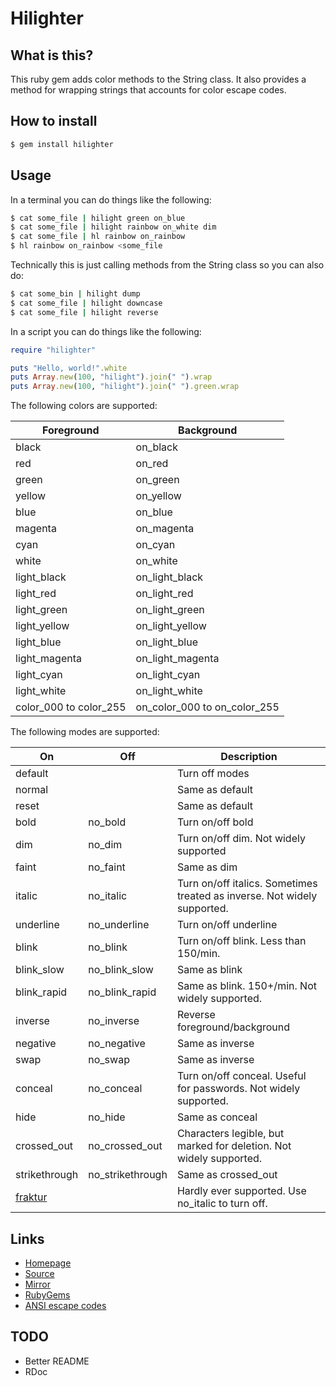 # Hilighter

## What is this?

This ruby gem adds color methods to the String class. It also provides
a method for wrapping strings that accounts for color escape codes.

## How to install

```bash
$ gem install hilighter
```

## Usage

In a terminal you can do things like the following:

```bash
$ cat some_file | hilight green on_blue
$ cat some_file | hilight rainbow on_white dim
$ cat some_file | hl rainbow on_rainbow
$ hl rainbow on_rainbow <some_file
```

Technically this is just calling methods from the String class so you
can also do:

```bash
$ cat some_bin | hilight dump
$ cat some_file | hilight downcase
$ cat some_file | hilight reverse
```

In a script you can do things like the following:

```ruby
require "hilighter"

puts "Hello, world!".white
puts Array.new(100, "hilight").join(" ").wrap
puts Array.new(100, "hilight").join(" ").green.wrap
```

The following colors are supported:

Foreground             | Background
----------             | ----------
black                  | on_black
red                    | on_red
green                  | on_green
yellow                 | on_yellow
blue                   | on_blue
magenta                | on_magenta
cyan                   | on_cyan
white                  | on_white
light_black            | on_light_black
light_red              | on_light_red
light_green            | on_light_green
light_yellow           | on_light_yellow
light_blue             | on_light_blue
light_magenta          | on_light_magenta
light_cyan             | on_light_cyan
light_white            | on_light_white
color_000 to color_255 | on_color_000 to on_color_255

The following modes are supported:

On            | Off              | Description
---           | ---              | -----------
default       |                  | Turn off modes
normal        |                  | Same as default
reset         |                  | Same as default
bold          | no_bold          | Turn on/off bold
dim           | no_dim           | Turn on/off dim. Not widely supported
faint         | no_faint         | Same as dim
italic        | no_italic        | Turn on/off italics. Sometimes treated as inverse. Not widely supported.
underline     | no_underline     | Turn on/off underline
blink         | no_blink         | Turn on/off blink. Less than 150/min.
blink_slow    | no_blink_slow    | Same as blink
blink_rapid   | no_blink_rapid   | Same as blink. 150+/min. Not widely supported.
inverse       | no_inverse       | Reverse foreground/background
negative      | no_negative      | Same as inverse
swap          | no_swap          | Same as inverse
conceal       | no_conceal       | Turn on/off conceal. Useful for passwords. Not widely supported.
hide          | no_hide          | Same as conceal
crossed_out   | no_crossed_out   | Characters legible, but marked for deletion. Not widely supported.
strikethrough | no_strikethrough | Same as crossed_out
[fraktur]     |                  | Hardly ever supported. Use no_italic to turn off.

[fraktur]: https://en.wikipedia.org/wiki/Fraktur

## Links

- [Homepage](https://mjwhitta.github.io/hilighter)
- [Source](https://gitlab.com/mjwhitta/hilighter)
- [Mirror](https://github.com/mjwhitta/hilighter)
- [RubyGems](https://rubygems.org/gems/hilighter)
- [ANSI escape codes](https://en.wikipedia.org/wiki/ANSI_escape_code)

## TODO

- Better README
- RDoc
